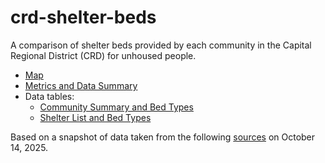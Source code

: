 # crd-shelter-beds
A comparison of shelter beds provided by each community in the Capital Regional District (CRD) for unhoused people.
  * [Map](https://bcdatavis.github.io/crd-shelter-beds/index.html)
  * [Metrics and Data Summary](https://github.com/bcdatavis/crd-shelter-beds/blob/main/metrics.md)
  * Data tables:
    * [Community Summary and Bed Types](https://github.com/bcdatavis/crd-shelter-beds/blob/main/data/crd_shelter_bed_counts.csv)
    * [Shelter List and Bed Types](https://github.com/bcdatavis/crd-shelter-beds/blob/main/data/shelter_list.csv)
 
 

Based on a snapshot of data taken from the following [sources](https://github.com/bcdatavis/crd-shelter-beds/blob/main/data-sources.md) on October 14, 2025.
